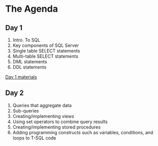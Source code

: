
# The Agenda

## Day 1

1. Intro. To SQL
2. Key components of SQL Server
3. Single table SELECT statements
4. Multi-table SELECT statements
5. DML statements
6. DDL statements

[Day 1 materials](https://github.com/esrc-blg/Norfolk_Suffolk_2019/blob/master/docs/day1.md)


## Day 2

1. Queries that aggregate data
2. Sub-queries
3. Creating/implementing views 
4. Using set operators to combine query results
5. Creating/implementing stored procedures
6. Adding programming constructs such as variables, conditions, and loops to T-SQL code
